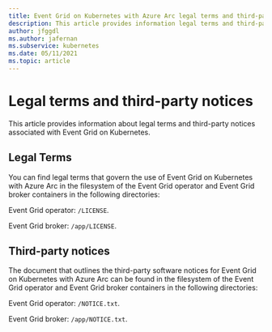```yaml
---
title: Event Grid on Kubernetes with Azure Arc legal terms and third-party notices
description: This article provides information legal terms and third-party notices associated with Event Grid on Kubernetes.  
author: jfggdl
ms.author: jafernan
ms.subservice: kubernetes
ms.date: 05/11/2021
ms.topic: article
---
```


# Legal terms and third-party notices
This article provides information about legal terms and third-party notices associated with Event Grid on Kubernetes. 

## Legal Terms 

You can find legal terms that govern the use of Event Grid on Kubernetes with Azure Arc in the filesystem of the Event Grid operator and Event Grid broker containers in the following directories: 

Event Grid operator: ``/LICENSE``.

Event Grid broker: ``/app/LICENSE``.


## Third-party notices

The document that outlines the third-party software notices for Event Grid on Kubernetes with Azure Arc can be found in the filesystem of the Event Grid operator and Event Grid broker containers in the following directories:

Event Grid operator: ``/NOTICE.txt``.

Event Grid broker: ``/app/NOTICE.txt``.

